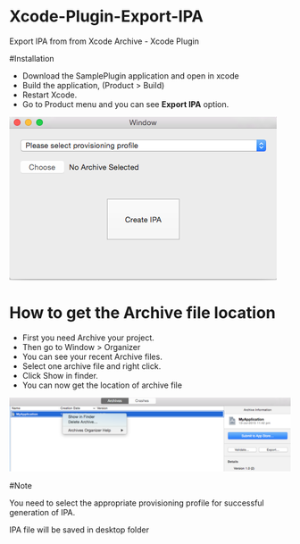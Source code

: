 # Xcode-Plugin-Export-IPA
Export IPA from from Xcode Archive - Xcode Plugin

#Installation

 - Download the SamplePlugin application and open in xcode
 - Build the application, (Product > Build)
 - Restart Xcode.
 - Go to Product menu and you can see <b>Export IPA</b> option.

![alt tag](https://raw.githubusercontent.com/rajeshbeats/Xcode-Plugin-Export-IPA/master/screen1.png)

# How to get the Archive file location

 - First you need Archive your project.
 - Then go to Window > Organizer
 - You can see your recent Archive files.
 - Select one archive file and right click.
 - Click Show in finder.
 - You can now get the location of archive file

![alt tag](https://raw.githubusercontent.com/rajeshbeats/Xcode-Plugin-Export-IPA/master/screen2.png)

#Note

You need to select the appropriate provisioning profile for successful generation of IPA.

IPA file will be saved in desktop folder




